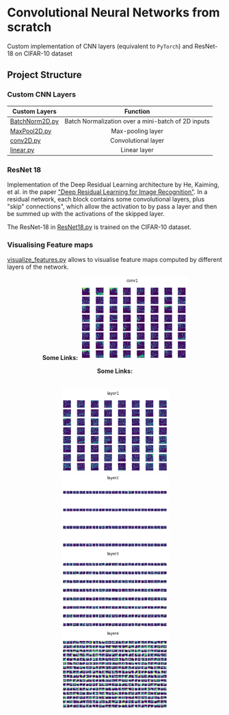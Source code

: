 # Convolutional Neural Networks from scratch
Custom implementation of CNN layers (equivalent to ```PyTorch```) and ResNet-18 on CIFAR-10 dataset

## Project Structure 
### Custom CNN Layers

| Custom Layers          | Function          | 
| ------------- |:-------------:| 
| [BatchNorm2D.py](https://github.com/Nasmasim/modular-CNNs/blob/main/custom_cnn_layers/BatchNorm2D.py)| Batch Normalization over a mini-batch of 2D inputs |
| [MaxPool2D.py](https://github.com/Nasmasim/modular-CNNs/blob/main/custom_cnn_layers/MaxPool2D.py)      | Max-pooling layer      |
| [conv2D.py](https://github.com/Nasmasim/modular-CNNs/blob/main/custom_cnn_layers/conv2D.py) | Convolutional layer      |
| [linear.py](https://github.com/Nasmasim/modular-CNNs/blob/main/custom_cnn_layers/linear.py) | Linear layer |

### ResNet 18 
Implementation of the Deep Residual Learning architecture by He, Kaiming, et al. in the paper ["Deep Residual Learning for Image Recognition"](https://openaccess.thecvf.com/content_cvpr_2016/papers/He_Deep_Residual_Learning_CVPR_2016_paper.pdf). In a residual network, each block contains some convolutional layers, plus "skip" connections", which allow the activation to by pass a layer and then be summed up with the activations of the skipped layer. 

The ResNet-18 in [ResNet18.py](https://github.com/Nasmasim/modular-CNNs/blob/main/ResNet18.py) is trained on the CIFAR-10 dataset. 

### Visualising Feature maps 
[visualize_features.py](https://github.com/Nasmasim/modular-CNNs/blob/main/visualize_features.py) allows to visualise feature maps computed by different layers of the network. 

<p align="center">
<b>Some Links:</b>
<img src="https://github.com/Nasmasim/modular-CNNs/blob/main/figures/feature1.png" width="50%">

</p>

<p align="center">
  <b>Some Links:</b><br>
  <br><br>
<img src="https://github.com/Nasmasim/modular-CNNs/blob/main/figures/feature2.png" width="50%">
<img src="https://github.com/Nasmasim/modular-CNNs/blob/main/figures/feature3.png" width="50%">
<img src="https://github.com/Nasmasim/modular-CNNs/blob/main/figures/feature4.png" width="50%">
<img src="https://github.com/Nasmasim/modular-CNNs/blob/main/figures/feature5.png" width="50%">
</p>



